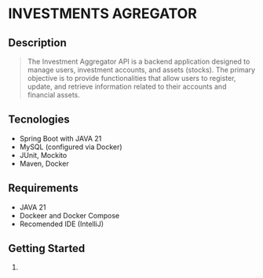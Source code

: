 # INVESTMENTS AGREGATOR

## Description
> The Investment Aggregator API is a backend application designed to manage users, investment accounts, and assets (stocks). The primary objective is to provide functionalities that allow users to register, update, and retrieve information related to their accounts and financial assets.

## Tecnologies
- Spring Boot with JAVA 21
- MySQL (configured via Docker)
- JUnit, Mockito
- Maven, Docker


## Requirements
- JAVA 21
- Dockeer and Docker Compose
- Recomended IDE (IntelliJ)


## Getting Started
1. 